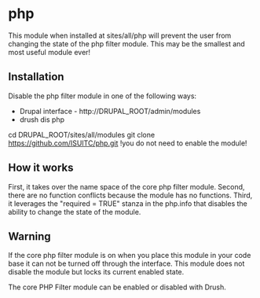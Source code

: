 php
===

This module when installed at sites/all/php will prevent the user from changing the state of the php filter module.
This may be the smallest and most useful module ever!

Installation
-------------

Disable the php filter module in one of the following ways:
* Drupal interface - http://DRUPAL_ROOT/admin/modules
* drush dis php

cd DRUPAL_ROOT/sites/all/modules
git clone https://github.com/ISUITC/php.git
!you do not need to enable the module!

How it works
-------------

First, it takes over the name space of the core php filter module.
Second, there are no function conflicts because the module has no functions.
Third, it leverages the "required = TRUE" stanza in the php.info that disables the ability to change the state of the module.

Warning
-------

If the core php filter module is on when you place this module in your code base it can not be turned off through the interface.
This module does not disable the module but locks its current enabled state.

The core PHP Filter module can be enabled or disabled with Drush.
